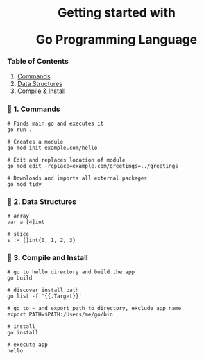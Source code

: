 <h1 align="center">
<p>Getting started with</p>
  Go Programming Language
</h1>

### Table of Contents

1. [Commands](#commands)
2. [Data Structures](#data-structures)
3. [Compile & Install](#compile-and-install)

### 🚀 1. Commands

```
# Finds main.go and executes it
go run .
```

```
# Creates a module
go mod init example.com/hello
```

```
# Edit and replaces location of module
go mod edit -replace=example.com/greetings=../greetings
```

```
# Downloads and imports all external packages
go mod tidy
```

### 🚀 2. Data Structures

```
# array
var a [4]int
```

```
# slice
s := []int{0, 1, 2, 3}
```

### 🚀 3. Compile and Install

```
# go to hello directory and build the app
go build

# discover install path
go list -f '{{.Target}}'

# go to ~ and export path to directory, exclude app name
export PATH=$PATH:/Users/me/go/bin

# install
go install

# execute app
hello
```
